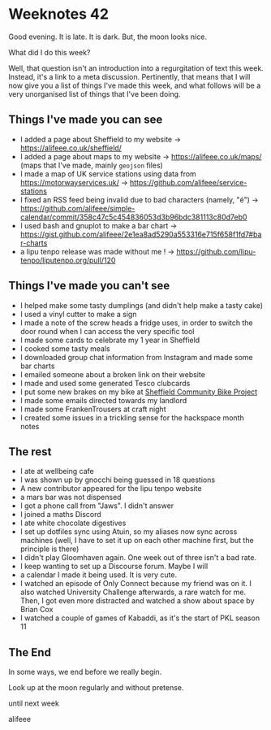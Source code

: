 # Weeknotes 42

Good evening. It is late. It is dark. But, the moon looks nice.

What did I do this week?

Well, that question isn't an introduction into a regurgitation of text this week. Instead, it's a link to a meta discussion. Pertinently, that means that I will now give you a list of things I've made this week, and what follows will be a very unorganised list of things that I've been doing.

## Things I've made you can see

- I added a page about Sheffield to my website -> <https://alifeee.co.uk/sheffield/>
- I added a page about maps to my website -> <https://alifeee.co.uk/maps/> (maps that I've made, mainly `geojson` files)
- I made a map of UK service stations using data from <https://motorwayservices.uk/> -> <https://github.com/alifeee/service-stations>
- I fixed an RSS feed being invalid due to bad characters (namely, "é") -> <https://github.com/alifeee/simple-calendar/commit/358c47c5c454836053d3b96bdc381113c80d7eb0>
- I used bash and gnuplot to make a bar chart -> <https://gist.github.com/alifeee/2e1ea8ad5290a553316e715f658f1fd7#bar-charts>
- a lipu tenpo release was made without me ! -> <https://github.com/lipu-tenpo/liputenpo.org/pull/120>

## Things I've made you can't see

- I helped make some tasty dumplings (and didn't help make a tasty cake)
- I used a vinyl cutter to make a sign
- I made a note of the screw heads a fridge uses, in order to switch the door round when I can access the very specific tool
- I made some cards to celebrate my 1 year in Sheffield
- I cooked some tasty meals
- I downloaded group chat information from Instagram and made some bar charts
- I emailed someone about a broken link on their website
- I made and used some generated Tesco clubcards
- I put some new brakes on my bike at [Sheffield Community Bike Project](https://sheffieldcommunitybikeproject.org/)
- I made some emails directed towards my landlord
- I made some FrankenTrousers at craft night
- I created some issues in a trickling sense for the hackspace month notes

## The rest

- I ate at wellbeing cafe
- I was shown up by gnocchi being guessed in 18 questions
- A new contributor appeared for the lipu tenpo website
- a mars bar was not dispensed
- I got a phone call from "Jaws". I didn't answer
- I joined a maths Discord
- I ate white chocolate digestives
- I set up dotfiles sync using Atuin, so my aliases now sync across machines (well, I have to set it up on each other machine first, but the principle is there)
- I didn't play Gloomhaven again. One week out of three isn't a bad rate.
- I keep wanting to set up a Discourse forum. Maybe I will
- a calendar I made it being used. It is very cute.
- I watched an episode of Only Connect because my friend was on it. I also watched University Challenge afterwards, a rare watch for me. Then, I got even more distracted and watched a show about space by Brian Cox
- I watched a couple of games of Kabaddi, as it's the start of PKL season 11

## The End

In some ways, we end before we really begin.

Look up at the moon regularly and without pretense.

until next week

alifeee
